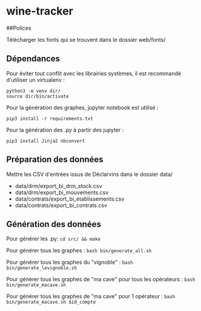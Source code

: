 # wine-tracker

##Polices

Télécharger les fonts qui se trouvent dans le dossier web/fonts/

## Dépendances

Pour éviter tout conflit avec les librairies systèmes, il est recommandé d'utiliser un virtualenv :

```
python3 -m venv dir/
source dir/bin/activate
```

Pour la génération des graphes, jupyter notebook est utilisé :

```
pip3 install -r requirements.txt
```

Pour la génération des .py à partir des jupyter :

```
pip3 install Jinja2 nbconvert
```

## Préparation des données

Mettre les CSV d'entrées issus de Déclarvins dans le dossier data/
* data/drm/export_bi_drm_stock.csv
* data/drm/export_bi_mouvements.csv
* data/contrats/export_bi_etablissements.csv
* data/contrats/export_bi_contrats.csv

## Génération des données

Pour générer les .py: `cd src/ && make`

Pour générer tous les graphes : `bash bin/generate_all.sh`

Pour générer tous les graphes du "vignoble" : `bash bin/generate_levignoble.sh`

Pour générer tous les graphes de "ma cave" pour tous les opérateurs : `bash bin/generate_macave.sh`

Pour générer tous les graphes de "ma cave" pour 1 opérateur : `bash bin/generate_macave.sh $id_compte`
